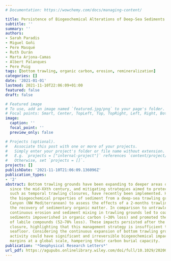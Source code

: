 ```yaml
---
# Documentation: https://wowchemy.com/docs/managing-content/

title: Persistence of Biogeochemical Alterations of Deep-Sea Sediments by Bottom Trawling
subtitle: ''
summary: ''
authors:
- Sarah Paradis
- Miguel Goñi
- Pere Masqué
- Ruth Durán
- Marta Arjona-Camas
- Albert Palanques
- Pere Puig
tags: [bottom trawling, organic carbon, erosion, remineralization]
categories: []
date: '2021-01-01'
lastmod: 2021-11-10T22:06:09+01:00
featured: false
draft: false

# Featured image
# To use, add an image named `featured.jpg/png` to your page's folder.
# Focal points: Smart, Center, TopLeft, Top, TopRight, Left, Right, BottomLeft, Bottom, BottomRight.
image:
  caption: ''
  focal_point: ''
  preview_only: false

# Projects (optional).
#   Associate this post with one or more of your projects.
#   Simply enter your project's folder or file name without extension.
#   E.g. `projects = ["internal-project"]` references `content/project/deep-learning/index.md`.
#   Otherwise, set `projects = []`.
projects: []
publishDate: '2021-11-10T21:06:09.136096Z'
publication_types:
- '2'
abstract: Bottom trawling grounds have been expanding to deeper areas of the oceans
  since the mid-XXth century, and mitigating strategies aimed to protect fish stocks,
  such as temporal trawling closures, have recently been implemented. Here we investigated
  the biogeochemical properties of sediment from a deep-sea trawling ground in Palamós
  Canyon (NW Mediterranean) to assess the effects of a 2-months trawling closure in
  the recovery of sedimentary organic matter. In comparison to untrawled areas, the
  continuous erosion and sediment mixing in trawling grounds led to coarser reworked
  sediments impoverished in organic carbon (∼30% loss) and promoted the degradation
  of labile compounds (52–70% loss). These impacts persisted after the temporal trawling
  closure, highlighting that this management strategy is insufficient to restore the
  seafloor. Considering the continuous expansion of bottom trawling grounds, this
  activity could have significant and irreversible biogeochemical impacts on ocean
  margins at a global scale, hampering their carbon burial capacity.
publication: '*Geophysical Research Letters*'
url_pdf: https://agupubs.onlinelibrary.wiley.com/doi/full/10.1029/2020GL091279
---
```

